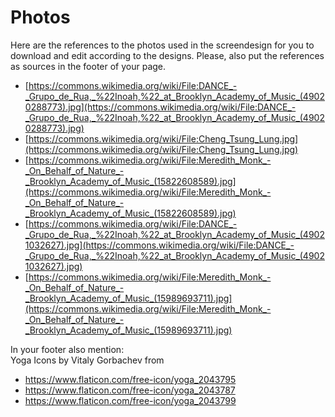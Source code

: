 # Photos
Here are the references to the photos used in the screendesign for you to download and edit according to the designs.
Please, also put the references as sources in the footer of your page.

* [https://commons.wikimedia.org/wiki/File:DANCE_-_Grupo_de_Rua,_%22Inoah,%22_at_Brooklyn_Academy_of_Music_(49020288773).jpg](https://commons.wikimedia.org/wiki/File:DANCE_-_Grupo_de_Rua,_%22Inoah,%22_at_Brooklyn_Academy_of_Music_(49020288773).jpg)
* [https://commons.wikimedia.org/wiki/File:Cheng_Tsung_Lung.jpg](https://commons.wikimedia.org/wiki/File:Cheng_Tsung_Lung.jpg)
* [https://commons.wikimedia.org/wiki/File:Meredith_Monk_-_On_Behalf_of_Nature_-_Brooklyn_Academy_of_Music_(15822608589).jpg](https://commons.wikimedia.org/wiki/File:Meredith_Monk_-_On_Behalf_of_Nature_-_Brooklyn_Academy_of_Music_(15822608589).jpg)
* [https://commons.wikimedia.org/wiki/File:DANCE_-_Grupo_de_Rua,_%22Inoah,%22_at_Brooklyn_Academy_of_Music_(49021032627).jpg](https://commons.wikimedia.org/wiki/File:DANCE_-_Grupo_de_Rua,_%22Inoah,%22_at_Brooklyn_Academy_of_Music_(49021032627).jpg)
* [https://commons.wikimedia.org/wiki/File:Meredith_Monk_-_On_Behalf_of_Nature_-_Brooklyn_Academy_of_Music_(15989693711).jpg](https://commons.wikimedia.org/wiki/File:Meredith_Monk_-_On_Behalf_of_Nature_-_Brooklyn_Academy_of_Music_(15989693711).jpg)

In your footer also mention:  
Yoga Icons by Vitaly Gorbachev from
* https://www.flaticon.com/free-icon/yoga_2043795
* https://www.flaticon.com/free-icon/yoga_2043787
* https://www.flaticon.com/free-icon/yoga_2043799
